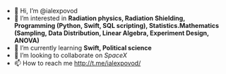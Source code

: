 - 👋 Hi, I’m @ialexpovod
- 👀 I’m interested in <b>Radiation physics, Radiation Shielding, Programming (Python, Swift, SQL scripting), Statistics.Mathematics (Sampling, Data Distribution, Linear Algebra, Experiment Design, ANOVA)</b>
- 🌱 I’m currently learning <b>Swift, Political science</b>
- 💞️ I’m looking to collaborate on <i>SpaceX</i>
- 📫 How to reach me http://t.me/ialexpovod/

<!---
ialexpovod/ialexpovod is a ✨ special ✨ repository because its `README.md` (this file) appears on your GitHub profile.
You can click the Preview link to take a look at your changes.
--->
